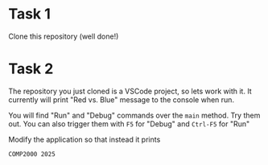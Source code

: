 # Task 1

Clone this repository (well done!)

# Task 2

The repository you just cloned is a VSCode project, so lets work with it.  It currently will print "Red vs. Blue" message to the console when run.

You will find "Run" and "Debug" commands over the `main` method.  Try them out.  You can also trigger them with `F5` for "Debug" and `Ctrl-F5` for "Run"

Modify the application so that instead it prints

~~~~~
COMP2000 2025
~~~~~
